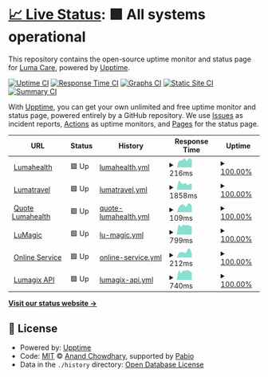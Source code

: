 # [📈 Live Status](https://luma-care.github.io/uptime-monitoring): <!--live status--> **🟩 All systems operational**

This repository contains the open-source uptime monitor and status page for [Luma Care](https://luma-care.github.io/uptime-monitoring), powered by [Upptime](https://github.com/upptime/upptime).

[![Uptime CI](https://github.com/luma-care/uptime-monitoring/workflows/Uptime%20CI/badge.svg)](https://github.com/luma-care/uptime-monitoring/actions?query=workflow%3A%22Uptime+CI%22)
[![Response Time CI](https://github.com/luma-care/uptime-monitoring/workflows/Response%20Time%20CI/badge.svg)](https://github.com/luma-care/uptime-monitoring/actions?query=workflow%3A%22Response+Time+CI%22)
[![Graphs CI](https://github.com/luma-care/uptime-monitoring/workflows/Graphs%20CI/badge.svg)](https://github.com/luma-care/uptime-monitoring/actions?query=workflow%3A%22Graphs+CI%22)
[![Static Site CI](https://github.com/luma-care/uptime-monitoring/workflows/Static%20Site%20CI/badge.svg)](https://github.com/luma-care/uptime-monitoring/actions?query=workflow%3A%22Static+Site+CI%22)
[![Summary CI](https://github.com/luma-care/uptime-monitoring/workflows/Summary%20CI/badge.svg)](https://github.com/luma-care/uptime-monitoring/actions?query=workflow%3A%22Summary+CI%22)

With [Upptime](https://upptime.js.org), you can get your own unlimited and free uptime monitor and status page, powered entirely by a GitHub repository. We use [Issues](https://github.com/luma-care/uptime-monitoring/issues) as incident reports, [Actions](https://github.com/luma-care/uptime-monitoring/actions) as uptime monitors, and [Pages](https://luma-care.github.io/uptime-monitoring) for the status page.

<!--start: status pages-->
<!-- This summary is generated by Upptime (https://github.com/upptime/upptime) -->
<!-- Do not edit this manually, your changes will be overwritten -->
<!-- prettier-ignore -->
| URL | Status | History | Response Time | Uptime |
| --- | ------ | ------- | ------------- | ------ |
| <img alt="" src="https://www.lumahealth.com/wp-content/themes/luma/images/favicon.ico" height="13"> [Lumahealth](https://www.lumahealth.com/) | 🟩 Up | [lumahealth.yml](https://github.com/luma-care/uptime-monitoring/commits/HEAD/history/lumahealth.yml) | <details><summary><img alt="Response time graph" src="./graphs/lumahealth/response-time-week.png" height="20"> 216ms</summary><br><a href="https://luma-care.github.io/uptime-monitoring/history/lumahealth"><img alt="Response time 216" src="https://img.shields.io/endpoint?url=https%3A%2F%2Fraw.githubusercontent.com%2Fluma-care%2Fuptime-monitoring%2FHEAD%2Fapi%2Flumahealth%2Fresponse-time.json"></a><br><a href="https://luma-care.github.io/uptime-monitoring/history/lumahealth"><img alt="24-hour response time 427" src="https://img.shields.io/endpoint?url=https%3A%2F%2Fraw.githubusercontent.com%2Fluma-care%2Fuptime-monitoring%2FHEAD%2Fapi%2Flumahealth%2Fresponse-time-day.json"></a><br><a href="https://luma-care.github.io/uptime-monitoring/history/lumahealth"><img alt="7-day response time 216" src="https://img.shields.io/endpoint?url=https%3A%2F%2Fraw.githubusercontent.com%2Fluma-care%2Fuptime-monitoring%2FHEAD%2Fapi%2Flumahealth%2Fresponse-time-week.json"></a><br><a href="https://luma-care.github.io/uptime-monitoring/history/lumahealth"><img alt="30-day response time 216" src="https://img.shields.io/endpoint?url=https%3A%2F%2Fraw.githubusercontent.com%2Fluma-care%2Fuptime-monitoring%2FHEAD%2Fapi%2Flumahealth%2Fresponse-time-month.json"></a><br><a href="https://luma-care.github.io/uptime-monitoring/history/lumahealth"><img alt="1-year response time 216" src="https://img.shields.io/endpoint?url=https%3A%2F%2Fraw.githubusercontent.com%2Fluma-care%2Fuptime-monitoring%2FHEAD%2Fapi%2Flumahealth%2Fresponse-time-year.json"></a></details> | <details><summary><a href="https://luma-care.github.io/uptime-monitoring/history/lumahealth">100.00%</a></summary><a href="https://luma-care.github.io/uptime-monitoring/history/lumahealth"><img alt="All-time uptime 100.00%" src="https://img.shields.io/endpoint?url=https%3A%2F%2Fraw.githubusercontent.com%2Fluma-care%2Fuptime-monitoring%2FHEAD%2Fapi%2Flumahealth%2Fuptime.json"></a><br><a href="https://luma-care.github.io/uptime-monitoring/history/lumahealth"><img alt="24-hour uptime 100.00%" src="https://img.shields.io/endpoint?url=https%3A%2F%2Fraw.githubusercontent.com%2Fluma-care%2Fuptime-monitoring%2FHEAD%2Fapi%2Flumahealth%2Fuptime-day.json"></a><br><a href="https://luma-care.github.io/uptime-monitoring/history/lumahealth"><img alt="7-day uptime 100.00%" src="https://img.shields.io/endpoint?url=https%3A%2F%2Fraw.githubusercontent.com%2Fluma-care%2Fuptime-monitoring%2FHEAD%2Fapi%2Flumahealth%2Fuptime-week.json"></a><br><a href="https://luma-care.github.io/uptime-monitoring/history/lumahealth"><img alt="30-day uptime 100.00%" src="https://img.shields.io/endpoint?url=https%3A%2F%2Fraw.githubusercontent.com%2Fluma-care%2Fuptime-monitoring%2FHEAD%2Fapi%2Flumahealth%2Fuptime-month.json"></a><br><a href="https://luma-care.github.io/uptime-monitoring/history/lumahealth"><img alt="1-year uptime 100.00%" src="https://img.shields.io/endpoint?url=https%3A%2F%2Fraw.githubusercontent.com%2Fluma-care%2Fuptime-monitoring%2FHEAD%2Fapi%2Flumahealth%2Fuptime-year.json"></a></details>
| <img alt="" src="https://www.lumahealth.com/wp-content/themes/luma/images/favicon.ico" height="13"> [Lumatravel](https://buy.lumatravel.com/) | 🟩 Up | [lumatravel.yml](https://github.com/luma-care/uptime-monitoring/commits/HEAD/history/lumatravel.yml) | <details><summary><img alt="Response time graph" src="./graphs/lumatravel/response-time-week.png" height="20"> 1858ms</summary><br><a href="https://luma-care.github.io/uptime-monitoring/history/lumatravel"><img alt="Response time 1858" src="https://img.shields.io/endpoint?url=https%3A%2F%2Fraw.githubusercontent.com%2Fluma-care%2Fuptime-monitoring%2FHEAD%2Fapi%2Flumatravel%2Fresponse-time.json"></a><br><a href="https://luma-care.github.io/uptime-monitoring/history/lumatravel"><img alt="24-hour response time 1704" src="https://img.shields.io/endpoint?url=https%3A%2F%2Fraw.githubusercontent.com%2Fluma-care%2Fuptime-monitoring%2FHEAD%2Fapi%2Flumatravel%2Fresponse-time-day.json"></a><br><a href="https://luma-care.github.io/uptime-monitoring/history/lumatravel"><img alt="7-day response time 1858" src="https://img.shields.io/endpoint?url=https%3A%2F%2Fraw.githubusercontent.com%2Fluma-care%2Fuptime-monitoring%2FHEAD%2Fapi%2Flumatravel%2Fresponse-time-week.json"></a><br><a href="https://luma-care.github.io/uptime-monitoring/history/lumatravel"><img alt="30-day response time 1858" src="https://img.shields.io/endpoint?url=https%3A%2F%2Fraw.githubusercontent.com%2Fluma-care%2Fuptime-monitoring%2FHEAD%2Fapi%2Flumatravel%2Fresponse-time-month.json"></a><br><a href="https://luma-care.github.io/uptime-monitoring/history/lumatravel"><img alt="1-year response time 1858" src="https://img.shields.io/endpoint?url=https%3A%2F%2Fraw.githubusercontent.com%2Fluma-care%2Fuptime-monitoring%2FHEAD%2Fapi%2Flumatravel%2Fresponse-time-year.json"></a></details> | <details><summary><a href="https://luma-care.github.io/uptime-monitoring/history/lumatravel">100.00%</a></summary><a href="https://luma-care.github.io/uptime-monitoring/history/lumatravel"><img alt="All-time uptime 100.00%" src="https://img.shields.io/endpoint?url=https%3A%2F%2Fraw.githubusercontent.com%2Fluma-care%2Fuptime-monitoring%2FHEAD%2Fapi%2Flumatravel%2Fuptime.json"></a><br><a href="https://luma-care.github.io/uptime-monitoring/history/lumatravel"><img alt="24-hour uptime 100.00%" src="https://img.shields.io/endpoint?url=https%3A%2F%2Fraw.githubusercontent.com%2Fluma-care%2Fuptime-monitoring%2FHEAD%2Fapi%2Flumatravel%2Fuptime-day.json"></a><br><a href="https://luma-care.github.io/uptime-monitoring/history/lumatravel"><img alt="7-day uptime 100.00%" src="https://img.shields.io/endpoint?url=https%3A%2F%2Fraw.githubusercontent.com%2Fluma-care%2Fuptime-monitoring%2FHEAD%2Fapi%2Flumatravel%2Fuptime-week.json"></a><br><a href="https://luma-care.github.io/uptime-monitoring/history/lumatravel"><img alt="30-day uptime 100.00%" src="https://img.shields.io/endpoint?url=https%3A%2F%2Fraw.githubusercontent.com%2Fluma-care%2Fuptime-monitoring%2FHEAD%2Fapi%2Flumatravel%2Fuptime-month.json"></a><br><a href="https://luma-care.github.io/uptime-monitoring/history/lumatravel"><img alt="1-year uptime 100.00%" src="https://img.shields.io/endpoint?url=https%3A%2F%2Fraw.githubusercontent.com%2Fluma-care%2Fuptime-monitoring%2FHEAD%2Fapi%2Flumatravel%2Fuptime-year.json"></a></details>
| <img alt="" src="https://www.lumahealth.com/wp-content/themes/luma/images/favicon.ico" height="13"> [Quote Lumahealth](https://quote.lumahealth.com/) | 🟩 Up | [quote-lumahealth.yml](https://github.com/luma-care/uptime-monitoring/commits/HEAD/history/quote-lumahealth.yml) | <details><summary><img alt="Response time graph" src="./graphs/quote-lumahealth/response-time-week.png" height="20"> 109ms</summary><br><a href="https://luma-care.github.io/uptime-monitoring/history/quote-lumahealth"><img alt="Response time 109" src="https://img.shields.io/endpoint?url=https%3A%2F%2Fraw.githubusercontent.com%2Fluma-care%2Fuptime-monitoring%2FHEAD%2Fapi%2Fquote-lumahealth%2Fresponse-time.json"></a><br><a href="https://luma-care.github.io/uptime-monitoring/history/quote-lumahealth"><img alt="24-hour response time 122" src="https://img.shields.io/endpoint?url=https%3A%2F%2Fraw.githubusercontent.com%2Fluma-care%2Fuptime-monitoring%2FHEAD%2Fapi%2Fquote-lumahealth%2Fresponse-time-day.json"></a><br><a href="https://luma-care.github.io/uptime-monitoring/history/quote-lumahealth"><img alt="7-day response time 109" src="https://img.shields.io/endpoint?url=https%3A%2F%2Fraw.githubusercontent.com%2Fluma-care%2Fuptime-monitoring%2FHEAD%2Fapi%2Fquote-lumahealth%2Fresponse-time-week.json"></a><br><a href="https://luma-care.github.io/uptime-monitoring/history/quote-lumahealth"><img alt="30-day response time 109" src="https://img.shields.io/endpoint?url=https%3A%2F%2Fraw.githubusercontent.com%2Fluma-care%2Fuptime-monitoring%2FHEAD%2Fapi%2Fquote-lumahealth%2Fresponse-time-month.json"></a><br><a href="https://luma-care.github.io/uptime-monitoring/history/quote-lumahealth"><img alt="1-year response time 109" src="https://img.shields.io/endpoint?url=https%3A%2F%2Fraw.githubusercontent.com%2Fluma-care%2Fuptime-monitoring%2FHEAD%2Fapi%2Fquote-lumahealth%2Fresponse-time-year.json"></a></details> | <details><summary><a href="https://luma-care.github.io/uptime-monitoring/history/quote-lumahealth">100.00%</a></summary><a href="https://luma-care.github.io/uptime-monitoring/history/quote-lumahealth"><img alt="All-time uptime 100.00%" src="https://img.shields.io/endpoint?url=https%3A%2F%2Fraw.githubusercontent.com%2Fluma-care%2Fuptime-monitoring%2FHEAD%2Fapi%2Fquote-lumahealth%2Fuptime.json"></a><br><a href="https://luma-care.github.io/uptime-monitoring/history/quote-lumahealth"><img alt="24-hour uptime 100.00%" src="https://img.shields.io/endpoint?url=https%3A%2F%2Fraw.githubusercontent.com%2Fluma-care%2Fuptime-monitoring%2FHEAD%2Fapi%2Fquote-lumahealth%2Fuptime-day.json"></a><br><a href="https://luma-care.github.io/uptime-monitoring/history/quote-lumahealth"><img alt="7-day uptime 100.00%" src="https://img.shields.io/endpoint?url=https%3A%2F%2Fraw.githubusercontent.com%2Fluma-care%2Fuptime-monitoring%2FHEAD%2Fapi%2Fquote-lumahealth%2Fuptime-week.json"></a><br><a href="https://luma-care.github.io/uptime-monitoring/history/quote-lumahealth"><img alt="30-day uptime 100.00%" src="https://img.shields.io/endpoint?url=https%3A%2F%2Fraw.githubusercontent.com%2Fluma-care%2Fuptime-monitoring%2FHEAD%2Fapi%2Fquote-lumahealth%2Fuptime-month.json"></a><br><a href="https://luma-care.github.io/uptime-monitoring/history/quote-lumahealth"><img alt="1-year uptime 100.00%" src="https://img.shields.io/endpoint?url=https%3A%2F%2Fraw.githubusercontent.com%2Fluma-care%2Fuptime-monitoring%2FHEAD%2Fapi%2Fquote-lumahealth%2Fuptime-year.json"></a></details>
| <img alt="" src="https://www.lumahealth.com/wp-content/themes/luma/images/favicon.ico" height="13"> [LuMagic](https://lumaportal.lumahealth.com/login) | 🟩 Up | [lu-magic.yml](https://github.com/luma-care/uptime-monitoring/commits/HEAD/history/lu-magic.yml) | <details><summary><img alt="Response time graph" src="./graphs/lu-magic/response-time-week.png" height="20"> 799ms</summary><br><a href="https://luma-care.github.io/uptime-monitoring/history/lu-magic"><img alt="Response time 799" src="https://img.shields.io/endpoint?url=https%3A%2F%2Fraw.githubusercontent.com%2Fluma-care%2Fuptime-monitoring%2FHEAD%2Fapi%2Flu-magic%2Fresponse-time.json"></a><br><a href="https://luma-care.github.io/uptime-monitoring/history/lu-magic"><img alt="24-hour response time 799" src="https://img.shields.io/endpoint?url=https%3A%2F%2Fraw.githubusercontent.com%2Fluma-care%2Fuptime-monitoring%2FHEAD%2Fapi%2Flu-magic%2Fresponse-time-day.json"></a><br><a href="https://luma-care.github.io/uptime-monitoring/history/lu-magic"><img alt="7-day response time 799" src="https://img.shields.io/endpoint?url=https%3A%2F%2Fraw.githubusercontent.com%2Fluma-care%2Fuptime-monitoring%2FHEAD%2Fapi%2Flu-magic%2Fresponse-time-week.json"></a><br><a href="https://luma-care.github.io/uptime-monitoring/history/lu-magic"><img alt="30-day response time 799" src="https://img.shields.io/endpoint?url=https%3A%2F%2Fraw.githubusercontent.com%2Fluma-care%2Fuptime-monitoring%2FHEAD%2Fapi%2Flu-magic%2Fresponse-time-month.json"></a><br><a href="https://luma-care.github.io/uptime-monitoring/history/lu-magic"><img alt="1-year response time 799" src="https://img.shields.io/endpoint?url=https%3A%2F%2Fraw.githubusercontent.com%2Fluma-care%2Fuptime-monitoring%2FHEAD%2Fapi%2Flu-magic%2Fresponse-time-year.json"></a></details> | <details><summary><a href="https://luma-care.github.io/uptime-monitoring/history/lu-magic">100.00%</a></summary><a href="https://luma-care.github.io/uptime-monitoring/history/lu-magic"><img alt="All-time uptime 100.00%" src="https://img.shields.io/endpoint?url=https%3A%2F%2Fraw.githubusercontent.com%2Fluma-care%2Fuptime-monitoring%2FHEAD%2Fapi%2Flu-magic%2Fuptime.json"></a><br><a href="https://luma-care.github.io/uptime-monitoring/history/lu-magic"><img alt="24-hour uptime 100.00%" src="https://img.shields.io/endpoint?url=https%3A%2F%2Fraw.githubusercontent.com%2Fluma-care%2Fuptime-monitoring%2FHEAD%2Fapi%2Flu-magic%2Fuptime-day.json"></a><br><a href="https://luma-care.github.io/uptime-monitoring/history/lu-magic"><img alt="7-day uptime 100.00%" src="https://img.shields.io/endpoint?url=https%3A%2F%2Fraw.githubusercontent.com%2Fluma-care%2Fuptime-monitoring%2FHEAD%2Fapi%2Flu-magic%2Fuptime-week.json"></a><br><a href="https://luma-care.github.io/uptime-monitoring/history/lu-magic"><img alt="30-day uptime 100.00%" src="https://img.shields.io/endpoint?url=https%3A%2F%2Fraw.githubusercontent.com%2Fluma-care%2Fuptime-monitoring%2FHEAD%2Fapi%2Flu-magic%2Fuptime-month.json"></a><br><a href="https://luma-care.github.io/uptime-monitoring/history/lu-magic"><img alt="1-year uptime 100.00%" src="https://img.shields.io/endpoint?url=https%3A%2F%2Fraw.githubusercontent.com%2Fluma-care%2Fuptime-monitoring%2FHEAD%2Fapi%2Flu-magic%2Fuptime-year.json"></a></details>
| <img alt="" src="https://www.lumahealth.com/wp-content/themes/luma/images/favicon.ico" height="13"> [Online Service](https://onlineservice.lumahealth.com/auth) | 🟩 Up | [online-service.yml](https://github.com/luma-care/uptime-monitoring/commits/HEAD/history/online-service.yml) | <details><summary><img alt="Response time graph" src="./graphs/online-service/response-time-week.png" height="20"> 212ms</summary><br><a href="https://luma-care.github.io/uptime-monitoring/history/online-service"><img alt="Response time 212" src="https://img.shields.io/endpoint?url=https%3A%2F%2Fraw.githubusercontent.com%2Fluma-care%2Fuptime-monitoring%2FHEAD%2Fapi%2Fonline-service%2Fresponse-time.json"></a><br><a href="https://luma-care.github.io/uptime-monitoring/history/online-service"><img alt="24-hour response time 212" src="https://img.shields.io/endpoint?url=https%3A%2F%2Fraw.githubusercontent.com%2Fluma-care%2Fuptime-monitoring%2FHEAD%2Fapi%2Fonline-service%2Fresponse-time-day.json"></a><br><a href="https://luma-care.github.io/uptime-monitoring/history/online-service"><img alt="7-day response time 212" src="https://img.shields.io/endpoint?url=https%3A%2F%2Fraw.githubusercontent.com%2Fluma-care%2Fuptime-monitoring%2FHEAD%2Fapi%2Fonline-service%2Fresponse-time-week.json"></a><br><a href="https://luma-care.github.io/uptime-monitoring/history/online-service"><img alt="30-day response time 212" src="https://img.shields.io/endpoint?url=https%3A%2F%2Fraw.githubusercontent.com%2Fluma-care%2Fuptime-monitoring%2FHEAD%2Fapi%2Fonline-service%2Fresponse-time-month.json"></a><br><a href="https://luma-care.github.io/uptime-monitoring/history/online-service"><img alt="1-year response time 212" src="https://img.shields.io/endpoint?url=https%3A%2F%2Fraw.githubusercontent.com%2Fluma-care%2Fuptime-monitoring%2FHEAD%2Fapi%2Fonline-service%2Fresponse-time-year.json"></a></details> | <details><summary><a href="https://luma-care.github.io/uptime-monitoring/history/online-service">100.00%</a></summary><a href="https://luma-care.github.io/uptime-monitoring/history/online-service"><img alt="All-time uptime 100.00%" src="https://img.shields.io/endpoint?url=https%3A%2F%2Fraw.githubusercontent.com%2Fluma-care%2Fuptime-monitoring%2FHEAD%2Fapi%2Fonline-service%2Fuptime.json"></a><br><a href="https://luma-care.github.io/uptime-monitoring/history/online-service"><img alt="24-hour uptime 100.00%" src="https://img.shields.io/endpoint?url=https%3A%2F%2Fraw.githubusercontent.com%2Fluma-care%2Fuptime-monitoring%2FHEAD%2Fapi%2Fonline-service%2Fuptime-day.json"></a><br><a href="https://luma-care.github.io/uptime-monitoring/history/online-service"><img alt="7-day uptime 100.00%" src="https://img.shields.io/endpoint?url=https%3A%2F%2Fraw.githubusercontent.com%2Fluma-care%2Fuptime-monitoring%2FHEAD%2Fapi%2Fonline-service%2Fuptime-week.json"></a><br><a href="https://luma-care.github.io/uptime-monitoring/history/online-service"><img alt="30-day uptime 100.00%" src="https://img.shields.io/endpoint?url=https%3A%2F%2Fraw.githubusercontent.com%2Fluma-care%2Fuptime-monitoring%2FHEAD%2Fapi%2Fonline-service%2Fuptime-month.json"></a><br><a href="https://luma-care.github.io/uptime-monitoring/history/online-service"><img alt="1-year uptime 100.00%" src="https://img.shields.io/endpoint?url=https%3A%2F%2Fraw.githubusercontent.com%2Fluma-care%2Fuptime-monitoring%2FHEAD%2Fapi%2Fonline-service%2Fuptime-year.json"></a></details>
| <img alt="" src="https://www.lumahealth.com/wp-content/themes/luma/images/favicon.ico" height="13"> [Lumagix API](https://lumagix-api.lumahealth.com/) | 🟩 Up | [lumagix-api.yml](https://github.com/luma-care/uptime-monitoring/commits/HEAD/history/lumagix-api.yml) | <details><summary><img alt="Response time graph" src="./graphs/lumagix-api/response-time-week.png" height="20"> 740ms</summary><br><a href="https://luma-care.github.io/uptime-monitoring/history/lumagix-api"><img alt="Response time 740" src="https://img.shields.io/endpoint?url=https%3A%2F%2Fraw.githubusercontent.com%2Fluma-care%2Fuptime-monitoring%2FHEAD%2Fapi%2Flumagix-api%2Fresponse-time.json"></a><br><a href="https://luma-care.github.io/uptime-monitoring/history/lumagix-api"><img alt="24-hour response time 740" src="https://img.shields.io/endpoint?url=https%3A%2F%2Fraw.githubusercontent.com%2Fluma-care%2Fuptime-monitoring%2FHEAD%2Fapi%2Flumagix-api%2Fresponse-time-day.json"></a><br><a href="https://luma-care.github.io/uptime-monitoring/history/lumagix-api"><img alt="7-day response time 740" src="https://img.shields.io/endpoint?url=https%3A%2F%2Fraw.githubusercontent.com%2Fluma-care%2Fuptime-monitoring%2FHEAD%2Fapi%2Flumagix-api%2Fresponse-time-week.json"></a><br><a href="https://luma-care.github.io/uptime-monitoring/history/lumagix-api"><img alt="30-day response time 740" src="https://img.shields.io/endpoint?url=https%3A%2F%2Fraw.githubusercontent.com%2Fluma-care%2Fuptime-monitoring%2FHEAD%2Fapi%2Flumagix-api%2Fresponse-time-month.json"></a><br><a href="https://luma-care.github.io/uptime-monitoring/history/lumagix-api"><img alt="1-year response time 740" src="https://img.shields.io/endpoint?url=https%3A%2F%2Fraw.githubusercontent.com%2Fluma-care%2Fuptime-monitoring%2FHEAD%2Fapi%2Flumagix-api%2Fresponse-time-year.json"></a></details> | <details><summary><a href="https://luma-care.github.io/uptime-monitoring/history/lumagix-api">100.00%</a></summary><a href="https://luma-care.github.io/uptime-monitoring/history/lumagix-api"><img alt="All-time uptime 100.00%" src="https://img.shields.io/endpoint?url=https%3A%2F%2Fraw.githubusercontent.com%2Fluma-care%2Fuptime-monitoring%2FHEAD%2Fapi%2Flumagix-api%2Fuptime.json"></a><br><a href="https://luma-care.github.io/uptime-monitoring/history/lumagix-api"><img alt="24-hour uptime 100.00%" src="https://img.shields.io/endpoint?url=https%3A%2F%2Fraw.githubusercontent.com%2Fluma-care%2Fuptime-monitoring%2FHEAD%2Fapi%2Flumagix-api%2Fuptime-day.json"></a><br><a href="https://luma-care.github.io/uptime-monitoring/history/lumagix-api"><img alt="7-day uptime 100.00%" src="https://img.shields.io/endpoint?url=https%3A%2F%2Fraw.githubusercontent.com%2Fluma-care%2Fuptime-monitoring%2FHEAD%2Fapi%2Flumagix-api%2Fuptime-week.json"></a><br><a href="https://luma-care.github.io/uptime-monitoring/history/lumagix-api"><img alt="30-day uptime 100.00%" src="https://img.shields.io/endpoint?url=https%3A%2F%2Fraw.githubusercontent.com%2Fluma-care%2Fuptime-monitoring%2FHEAD%2Fapi%2Flumagix-api%2Fuptime-month.json"></a><br><a href="https://luma-care.github.io/uptime-monitoring/history/lumagix-api"><img alt="1-year uptime 100.00%" src="https://img.shields.io/endpoint?url=https%3A%2F%2Fraw.githubusercontent.com%2Fluma-care%2Fuptime-monitoring%2FHEAD%2Fapi%2Flumagix-api%2Fuptime-year.json"></a></details>

<!--end: status pages-->

[**Visit our status website →**](https://luma-care.github.io/uptime-monitoring)

## 📄 License

- Powered by: [Upptime](https://github.com/upptime/upptime)
- Code: [MIT](./LICENSE) © [Anand Chowdhary](https://anandchowdhary.com), supported by [Pabio](https://pabio.com)
- Data in the `./history` directory: [Open Database License](https://opendatacommons.org/licenses/odbl/1-0/)
